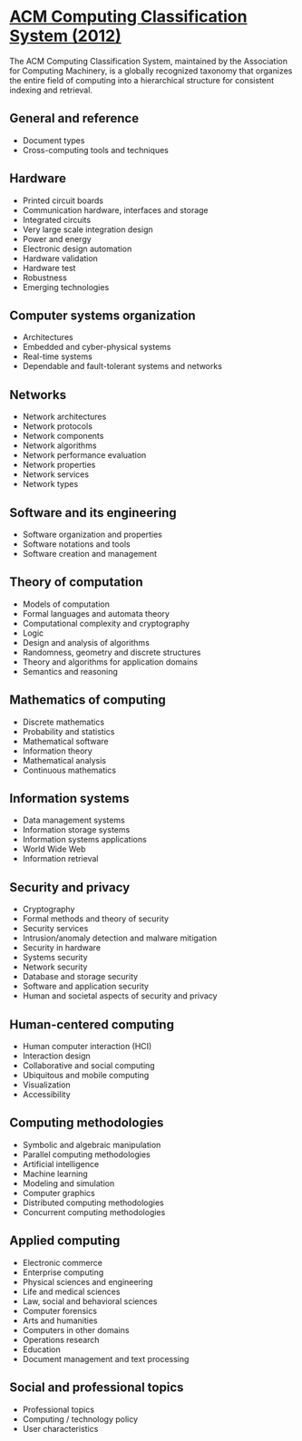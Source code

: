 # [ACM Computing Classification System (2012)](https://dl.acm.org/ccs)

The ACM Computing Classification System, maintained by the Association for Computing Machinery, is a globally recognized taxonomy that organizes the entire field of computing into a hierarchical structure for consistent indexing and retrieval.

## General and reference

- Document types
- Cross-computing tools and techniques

## Hardware

- Printed circuit boards
- Communication hardware, interfaces and storage
- Integrated circuits
- Very large scale integration design
- Power and energy
- Electronic design automation
- Hardware validation
- Hardware test
- Robustness
- Emerging technologies

## Computer systems organization

- Architectures
- Embedded and cyber-physical systems
- Real-time systems
- Dependable and fault-tolerant systems and networks

## Networks

- Network architectures
- Network protocols
- Network components
- Network algorithms
- Network performance evaluation
- Network properties
- Network services
- Network types

## Software and its engineering

- Software organization and properties
- Software notations and tools
- Software creation and management

## Theory of computation

- Models of computation
- Formal languages and automata theory
- Computational complexity and cryptography
- Logic
- Design and analysis of algorithms
- Randomness, geometry and discrete structures
- Theory and algorithms for application domains
- Semantics and reasoning

## Mathematics of computing

- Discrete mathematics
- Probability and statistics
- Mathematical software
- Information theory
- Mathematical analysis
- Continuous mathematics

## Information systems

- Data management systems
- Information storage systems
- Information systems applications
- World Wide Web
- Information retrieval

## Security and privacy

- Cryptography
- Formal methods and theory of security
- Security services
- Intrusion/anomaly detection and malware mitigation
- Security in hardware
- Systems security
- Network security
- Database and storage security
- Software and application security
- Human and societal aspects of security and privacy

## Human-centered computing

- Human computer interaction (HCI)
- Interaction design
- Collaborative and social computing
- Ubiquitous and mobile computing
- Visualization
- Accessibility

## Computing methodologies

- Symbolic and algebraic manipulation
- Parallel computing methodologies
- Artificial intelligence
- Machine learning
- Modeling and simulation
- Computer graphics
- Distributed computing methodologies
- Concurrent computing methodologies

## Applied computing

- Electronic commerce
- Enterprise computing
- Physical sciences and engineering
- Life and medical sciences
- Law, social and behavioral sciences
- Computer forensics
- Arts and humanities
- Computers in other domains
- Operations research
- Education
- Document management and text processing

## Social and professional topics

- Professional topics
- Computing / technology policy
- User characteristics
